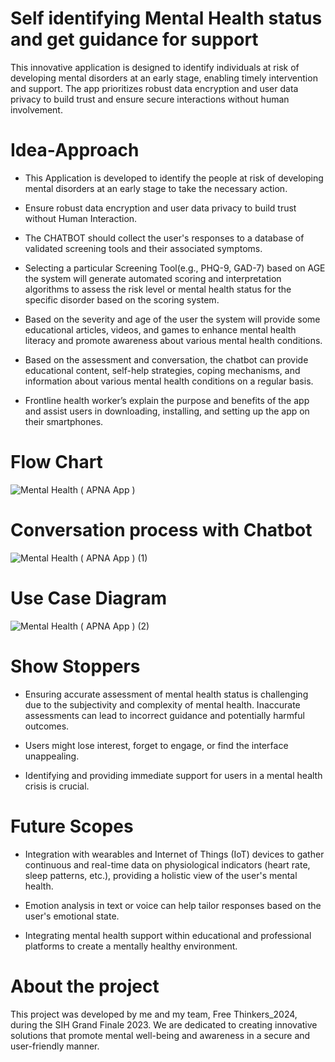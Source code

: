 # Self identifying Mental Health status and get guidance for support
This innovative application is designed to identify individuals at risk of developing mental disorders at an early stage, enabling timely intervention and support. The app prioritizes robust data encryption and user data privacy to build trust and ensure secure interactions without human involvement.

# Idea-Approach
* This Application is developed to identify the people at risk of developing mental disorders at an early stage to take the necessary action.

* Ensure robust data encryption and user data privacy to build trust without Human Interaction.

* The CHATBOT should collect the user's responses to a database of validated screening tools and their associated symptoms.

* Selecting a particular Screening Tool(e.g., PHQ-9, GAD-7) based on AGE the system will generate automated scoring and interpretation algorithms to assess the risk level or mental health status for the specific disorder based on the scoring system.

* Based on the severity and age of the user the system will provide some educational articles, videos, and games to enhance mental health literacy and promote awareness about various mental health conditions.

* Based on the assessment and conversation, the chatbot can provide educational content, self-help strategies, coping mechanisms, and information about various mental health conditions on a regular basis.

* Frontline health worker’s explain the purpose and benefits of the app and assist users in downloading, installing, and setting up the app on their smartphones.

# Flow Chart
![Mental Health ( APNA App )](https://github.com/user-attachments/assets/2b2a7199-54a3-47f2-8017-7c9f1d198682)

# Conversation process with Chatbot
![Mental Health ( APNA App ) (1)](https://github.com/user-attachments/assets/b46bcb7f-a18b-4674-9969-9dfc165dcce6)

# Use Case Diagram
![Mental Health ( APNA App ) (2)](https://github.com/user-attachments/assets/c4f8661e-bd97-411c-ab5c-b3164904bad9)

# Show Stoppers
- Ensuring accurate assessment of mental health status is challenging due to the subjectivity and complexity of mental health. Inaccurate assessments can lead to incorrect guidance and potentially harmful outcomes.

- Users might lose interest, forget to engage, or find the interface unappealing.

- Identifying and providing immediate support for users in a mental health crisis is crucial.

# Future Scopes
- Integration with wearables and Internet of Things (IoT) devices to gather continuous and real-time data on physiological indicators (heart rate, sleep patterns, etc.), providing a holistic view of the user's mental health.

- Emotion analysis in text or voice can help tailor responses based on the user's emotional state.

- Integrating mental health support within educational and professional platforms to create a mentally healthy environment.

# About the project
This project was developed by me and my team, Free Thinkers_2024, during the SIH Grand Finale 2023. We are dedicated to creating innovative solutions that promote mental well-being and awareness in a secure and user-friendly manner.

